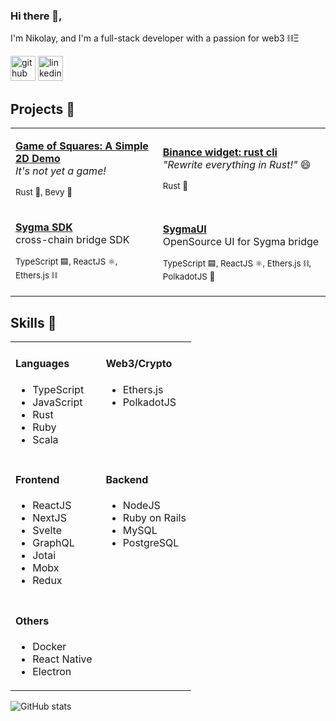 ### Hi there 👋,
I'm Nikolay, and I'm a full-stack developer with a passion for web3 ⛓️Ξ

[<img src='https://cdn.jsdelivr.net/npm/simple-icons@3.0.1/icons/github.svg' alt='github' height='40'>](https://github.com/enemycnt)  [<img src='https://cdn.jsdelivr.net/npm/simple-icons@3.0.1/icons/linkedin.svg' alt='linkedin' height='40'>](https://www.linkedin.com/in/nikolay-topkaridi/)

## Projects 🚀
<table border="0" cols="2">
<tr>
<td>

  <a href="https://github.com/enemycnt/game_of_squares/"><b>Game of Squares: A Simple 2D Demo</b></a><br/>
  <em>It's not yet a game! </em>

   <small>Rust 🦀, Bevy 👾</small>
</td>
<td>

  <a href="https://github.com/enemycnt/bi-widget-rust-cli"><b>Binance widget: rust cli</b></a><br/>
  <em>"Rewrite everything in Rust!"</em> 😄

  <small>Rust 🦀</small>
</td>
</tr>
<tr>
<td>

  <a href="https://github.com/sygmaprotocol/sygma-sdk"><b>Sygma SDK</b></a><br/>
  cross-chain bridge SDK

  <small>TypeScript 🟦, ReactJS ⚛️, Ethers.js ⛓️ </small>
</td>
<td>

  <a href="https://github.com/sygmaprotocol/sygma-ui"><b>SygmaUI</b></a><br/>
  OpenSource UI for Sygma bridge

  <small>TypeScript 🟦, ReactJS ⚛️, Ethers.js ⛓️, PolkadotJS 🔴</small>
</td>

</tr>
</table>

## Skills 📜
<table border="0" width="800">

<tr>
<td valign="top" width="50%">
<h4>Languages</h4>
<ul>
<li>TypeScript</li>
<li>JavaScript</li>
<li>Rust</li>
<li>Ruby</li>
<li>Scala</li>
</ul>
</td>
<td valign="top" width="50%">
<h4>Web3/Crypto</h4>
<ul>
<li>Ethers.js</li>
<li>PolkadotJS</li>
</ul>

</td>
</tr>

<tr>
<td valign="top" width="50%">
<h4>Frontend</h4>
<ul>
<li>ReactJS</li>
<li>NextJS</li>
<li>Svelte</li>
<li>GraphQL</li>
<li>Jotai</li>
<li>Mobx</li>
<li>Redux</li>
</ul>
</td>
<td valign="top" width="50%">
<h4>Backend</h4>
<ul>
<li>NodeJS</li>
<li>Ruby on Rails</li>
<li>MySQL</li>
<li>PostgreSQL</li>
</ul>
</td>


</td>
</tr>
<tr>
<td valign="top">

<h4>Others</h4>
<ul>
<li>Docker</li>
<li>React Native</li>
<li>Electron</li>
</ul>
</td>
</tr>
</table>

![GitHub stats](https://github-readme-stats.vercel.app/api?username=enemycnt&show_icons=true&hide_rank=true)

